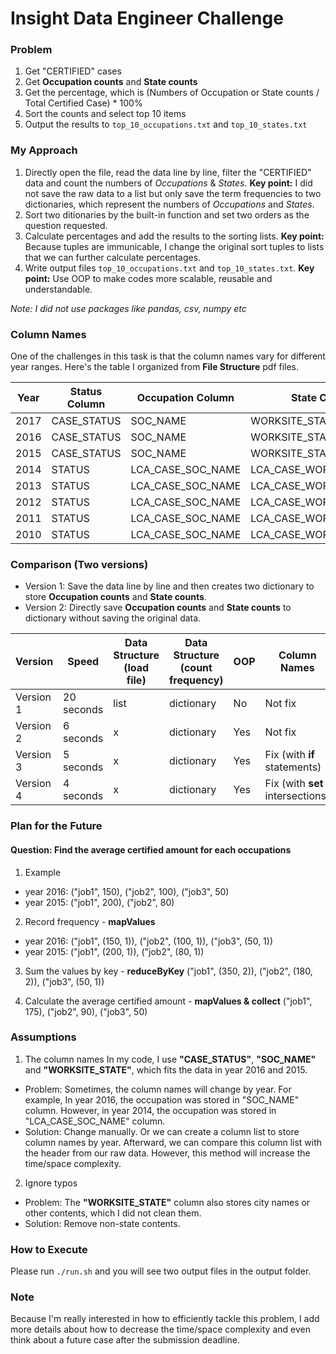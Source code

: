 # Insight Data Engineer Challenge
### Problem
1. Get "CERTIFIED" cases
2. Get **Occupation counts** and **State counts** 
3. Get the percentage, which is (Numbers of Occupation or State counts / Total Certified Case) * 100%
4. Sort the counts and select top 10 items
5. Output the results to ```top_10_occupations.txt``` and ```top_10_states.txt```

### My Approach
1. Directly open the file, read the data line by line, filter the "CERTIFIED" data and count the numbers of *Occupations* & *States*.
**Key point:** I did not save the raw data to a list but only save the term frequencies to two dictionaries, which represent the numbers of *Occupations* and *States*.
2. Sort two ditionaries by the built-in function and set two orders as the question requested.
3. Calculate percentages and add the results to the sorting lists.
**Key point:** Because tuples are immunicable, I change the original sort tuples to lists that we can further calculate percentages.
4. Write output files ```top_10_occupations.txt``` and ```top_10_states.txt```.
**Key point:** Use OOP to make codes more scalable, reusable and understandable.

*Note: I did not use packages like pandas, csv, numpy etc*

### Column Names
One of the challenges in this task is that the column names vary for different year ranges. Here's the table I organized from **File Structure** pdf files.

| Year  | Status Column | Occupation Column | State Column | Link |
| -------- | -------- | --------- | --------- | -------- |
| 2017 | CASE_STATUS | SOC_NAME | WORKSITE_STATE | [link](https://www.foreignlaborcert.doleta.gov/pdf/PerformanceData/2017/H-1B_FY17_Record_Layout.pdf)
| 2016 | CASE_STATUS | SOC_NAME | WORKSITE_STATE | [link](https://www.foreignlaborcert.doleta.gov/docs/Performance_Data/Disclosure/FY15-FY16/H-1B_FY16_Record_Layout.pdf)  |
| 2015 | CASE_STATUS | SOC_NAME | WORKSITE_STATE | [link](https://www.foreignlaborcert.doleta.gov/docs/py2015q4/H-1B_FY15_Record_Layout.docx)  |
| 2014 | STATUS | LCA_CASE_SOC_NAME | LCA_CASE_WORKLOC1_STATE | [link](https://www.foreignlaborcert.doleta.gov/docs/py2014q4/H1B_FY14_Record_Layout.doc)  |
| 2013 | STATUS | LCA_CASE_SOC_NAME | LCA_CASE_WORKLOC1_STATE | [link](https://www.foreignlaborcert.doleta.gov/docs/lca/LCA_Record_Layout_FY13.doc)  |
| 2012 | STATUS | LCA_CASE_SOC_NAME | LCA_CASE_WORKLOC1_STATE | [link](https://www.foreignlaborcert.doleta.gov/docs/py2012_q4/LCA_Record_Layout_FY12.doc)  |
| 2011 | STATUS | LCA_CASE_SOC_NAME | LCA_CASE_WORKLOC1_STATE | [link](https://www.foreignlaborcert.doleta.gov/pdf/quarter_4_2011/H-1B_Record_Layout_FY11_Q4.doc)  |
| 2010 | STATUS | LCA_CASE_SOC_NAME | LCA_CASE_WORKLOC1_STATE | [link](https://www.foreignlaborcert.doleta.gov/pdf/H-1B_Record_Layout_FY10.doc)  |



### Comparison (Two versions)
* Version 1: Save the data line by line and then creates two dictionary to store **Occupation counts** and **State counts**.
* Version 2: Directly save **Occupation counts** and **State counts** to dictionary without saving the original data. 


| Version  | Speed | Data Structure (load file)| Data Structure (count frequency)| OOP | Column Names |
| -------- | -------- | --------- | --------- | --------- | -------- |
| Version 1 | 20 seconds | list | dictionary | No | Not fix |
| Version 2 | 6 seconds | x | dictionary | Yes | Not fix |
| Version 3 | 5 seconds | x | dictionary | Yes | Fix (with **if** statements) |
| Version 4 | 4 seconds | x | dictionary | Yes | Fix (with **set** intersections) |


### Plan for the Future
#### **Question: Find the average certified amount for each occupations**
1. Example
  * year 2016: ("job1", 150), ("job2", 100), ("job3", 50)
  * year 2015: ("job1", 200), ("job2", 80)

2. Record frequency - **mapValues**
  * year 2016: ("job1", (150, 1)), ("job2", (100, 1)), ("job3", (50, 1))
  * year 2015: ("job1", (200, 1)), ("job2", (80, 1))
  

3. Sum the values by key - **reduceByKey**
("job1", (350, 2)), ("job2", (180, 2)), ("job3", (50, 1))

4. Calculate the average certified amount - **mapValues & collect**
("job1", 175), ("job2", 90), ("job3", 50)


### Assumptions
1. The column names
In my code, I use **"CASE_STATUS"**, **"SOC_NAME"** and **"WORKSITE_STATE"**, which fits the data in year 2016 and 2015.
  * Problem: Sometimes, the column names will change by year. For example, In year 2016, the occupation was stored in "SOC_NAME" column. However, in year 2014, the occupation was stored in "LCA_CASE_SOC_NAME" column.
  * Solution: Change manually. Or we can create a column list to store column names by year. Afterward, we can compare this column list with the header from our raw data. However, this method will increase the time/space complexity.

2. Ignore typos
  * Problem: The **"WORKSITE_STATE"** column also stores city names or other contents, which I did not clean them.
  * Solution: Remove non-state contents.



### How to Execute
Please run ```./run.sh``` and you will see two output files in the output folder.


### Note
Because I'm really interested in how to efficiently tackle this problem, I add more details about how to decrease the time/space complexity and even think about a future case after the submission deadline.
